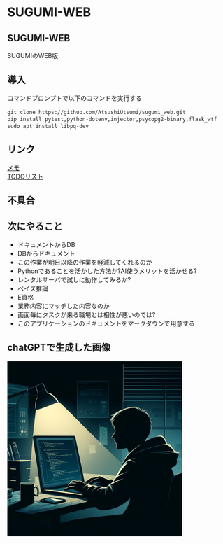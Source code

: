 # SUGUMI-WEB

## SUGUMI-WEB
SUGUMIのWEB版

## 導入
コマンドプロンプトで以下のコマンドを実行する
```
git clone https://github.com/AtsushiUtsumi/sugumi_web.git
pip install pytest,python-dotenv,injector,psycopg2-binary,flask_wtf
sudo apt install libpq-dev
```

## リンク
[メモ](document/NOTE.md)  
[TODOリスト](document/TODO.md)

## 不具合

## 次にやること
- ドキュメントからDB
- DBからドキュメント
- この作業が明日以降の作業を軽減してくれるのか
- Pythonであることを活かした方法か?AI使うメリットを活かせる?
- レンタルサーバで試しに動作してみるか?
- ベイズ推論
- E資格
- 業務内容にマッチした内容なのか
- 画面毎にタスクが来る職場とは相性が悪いのでは?
- このアプリケーションのドキュメントをマークダウンで用意する

## chatGPTで生成した画像
<img src="document/image/プログラマ.png" width="400">
